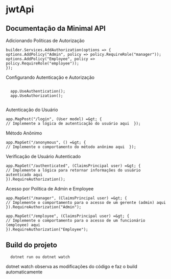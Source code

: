 # jwtApi

  ## Documentação da Minimal API
  Adicionando Políticas de Autorização   
    
    builder.Services.AddAuthorization(options => {
    options.AddPolicy("Admin", policy => policy.RequireRole("manager"));
    options.AddPolicy("Employee", policy => policy.RequireRole("employee"));
    });

  </code></pre>
    Configurando Autenticação e Autorização
    
   <pre><code> 
  app.UseAuthentication();
  app.UseAuthorization();
  </code></pre>

  Autenticação do Usuário
    
    
    app.MapPost("/login", (User model) =&gt; {
    // Implemente a lógica de autenticação do usuário aqui  });
  </code></pre>

  Método Anônimo
    
    app.MapGet("/anonymous", () =&gt; {
    // Implemente o comportamento do método anônimo aqui  });
  </code></pre>

  Verificação de Usuário Autenticado
    
    app.MapGet("/authenticated", (ClaimsPrincipal user) =&gt; {
    // Implemente a lógica para retornar informações do usuário autenticado aqui
    }).RequireAuthorization();
  </code></pre>

  Acesso por Política de Admin e Employee
  
    app.MapGet("/manager", (ClaimsPrincipal user) =&gt; {
    // Implemente o comportamento para o acesso de um gerente (admin) aqui
    }).RequireAuthorization("Admin");
    
    app.MapGet("/employee", (ClaimsPrincipal user) =&gt; {
    // Implemente o comportamento para o acesso de um funcionário (employee) aqui
    }).RequireAuthorization("Employee");
  </code></pre>

  ## Build do projeto

      dotnet run ou dotnet watch 
  </code></pre>
  dotnet watch observa as modificações do código e faz o build automaticamente
  </body>
</html>
